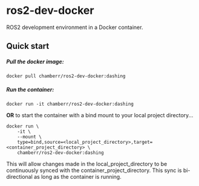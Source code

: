 # ros2-dev-docker
ROS2 development environment in a Docker container.

## Quick start

##### Pull the docker image:
`docker pull chamberr/ros2-dev-docker:dashing`

#####  Run the container:
`docker run -it chamberr/ros2-dev-docker:dashing`
 
**OR** to start the container with a bind mount to your local project directory...

```
docker run \
    -it \
    --mount \
    type=bind,source=<local_project_directory>,target=<container_project_directory> \
    chamberr/ros2-dev-docker:dashing
```

This will allow changes made in the local_project_directory to be continuously synced with the container_project_directory. This sync is bi-directional as long as the container is running.
